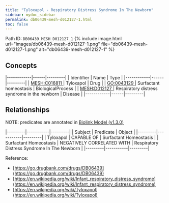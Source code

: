 ```yaml
---
title: "Tyloxapol - Respiratory Distress Syndrome In The Newborn"
sidebar: mydoc_sidebar
permalink: db06439-mesh-d012127-1.html
toc: false 
---
```



Path ID: `DB06439_MESH_D012127_1`
{% include image.html url="images/db06439-mesh-d012127-1.png" file="db06439-mesh-d012127-1.png" alt="db06439-mesh-d012127-1" %}

## Concepts

|------------|------|---------|
| Identifier | Name | Type    |
|------------|------|---------|
| <a href="https://identifiers.org/MESH:C016811">MESH:C016811 </a> | Tyloxapol | Drug |
| <a href="https://identifiers.org/GO:0043129">GO:0043129 </a> | Surfactant homeostasis | BiologicalProcess |
| <a href="https://identifiers.org/MESH:D012127">MESH:D012127 </a> | Respiratory distress syndrome in the newborn | Disease |
|------------|------|---------|

## Relationships


NOTE: predicates are annotated in <a href="https://github.com/biolink/biolink-model/releases/tag/v1.3.0">Biolink Model (v1.3.0)</a>

|---------|-----------|---------|
| Subject | Predicate | Object  |
|---------|-----------|---------|
| Tyloxapol | CAPABLE OF | Surfactant Homeostasis |
| Surfactant Homeostasis | NEGATIVELY CORRELATED WITH | Respiratory Distress Syndrome In The Newborn |
|---------|-----------|---------|

Reference: 
  - [https://go.drugbank.com/drugs/DB06439](https://go.drugbank.com/drugs/DB06439)
  - [https://en.wikipedia.org/wiki/Infant_respiratory_distress_syndrome](https://en.wikipedia.org/wiki/Infant_respiratory_distress_syndrome)
  - [https://en.wikipedia.org/wiki/Tyloxapol](https://en.wikipedia.org/wiki/Tyloxapol)
